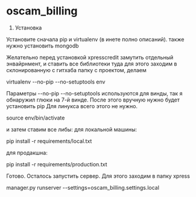 oscam_billing
============

1. Установка

Установите сначала pip и virtualenv (в инете полно описаний).
также нужно установить mongodb

Желательно перед установкой xpresscredit замутить отдельный энвайрнмент, и ставить все библиотеки туда
для этого заходим в склонированную с гитхаба папку с проектом, делаем

virtualenv --no-pip --no-setuptools env

Параметры --no-pip --no-setuptools используются для винды, так я обнаружил глюки на 7-й винде. После этого вручную нужно будет установить pip
Для линукса всего этого не нужно.

source env/bin/activate

и затем ставим все либы:
для локальной машины:

pip install -r requirements/local.txt

для продакшна:

pip install -r requirements/production.txt

Готово. Осталось запустить сервер. Для этого заходим в папку xpress

manager.py runserver --settings=oscam_billing.settings.local
